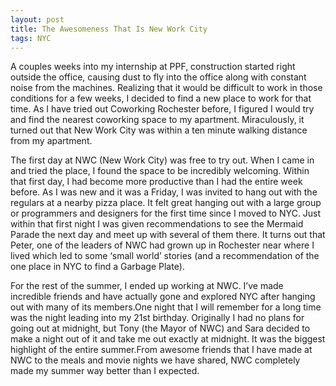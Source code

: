 ```yaml
---
layout: post
title: The Awesomeness That Is New Work City
tags: NYC
---
```

A couples weeks into my internship at PPF, construction started right outside the office, causing dust to fly into the office along with constant noise from the machines. Realizing that it would be difficult to work in those conditions for a few weeks, I decided to find a new place to work for that time. As I have tried out Coworking Rochester before, I figured I would try and find the nearest coworking space to my apartment. Miraculously, it turned out that New Work City was within a ten minute walking distance from my apartment.

The first day at NWC (New Work City) was free to try out. When I came in and tried the place, I found the space to be incredibly welcoming. Within that first day, I had become more productive than I had the entire week before. As I was new and it was a Friday, I was invited to hang out with the regulars at a nearby pizza place. It felt great hanging out with a large group or programmers and designers for the first time since I moved to NYC. Just within that first night I was given recommendations to see the Mermaid Parade the next day and meet up with several of them there. It turns out that Peter, one of the leaders of NWC had grown up in Rochester near where I lived which led to some ‘small world’ stories (and a recommendation of the one place in NYC to find a Garbage Plate).

For the rest of the summer, I ended up working at NWC. I’ve made incredible friends and have actually gone and explored NYC after hanging out with many of its members.One night that I will remember for a long time was the night leading into my 21st birthday. Originally I had no plans for going out at midnight, but Tony (the Mayor of NWC) and Sara decided to make a night out of it and take me out exactly at midnight. It was the biggest highlight of the entire summer.From awesome friends that I have made at NWC to the meals and movie nights we have shared, NWC completely made my summer way better than I expected.
